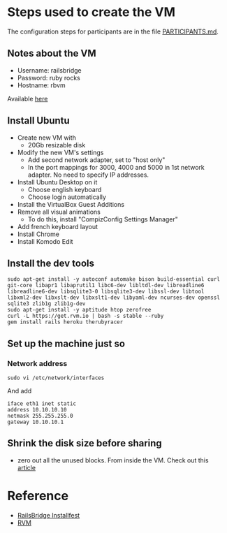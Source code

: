 # Steps used to create the VM

The configuration steps for participants are in the file
[PARTICIPANTS.md](/railsbridge-montreal/virtual_machine/blob/master/PARTICIPANTS.md).

## Notes about the VM

- Username: railsbridge
- Password: ruby rocks
- Hostname: rbvm

Available [here](http://files.rocksolidrails.com/railsbridge/UbuntuRailsBridge32.ova)

## Install Ubuntu

- Create new VM with
  - 20Gb resizable disk
- Modify the new VM's settings
  - Add second network adapter, set to "host only"
  - In the port mappings for 3000, 4000 and 5000 in 1st network adapter.
    No need to specify IP addresses.
- Install Ubuntu Desktop on it
  - Choose english keyboard
  - Choose login automatically
- Install the VirtualBox Guest Additions
- Remove all visual animations
  - To do this, install "CompizConfig Settings Manager"
- Add french keyboard layout
- Install Chrome
- Install Komodo Edit

## Install the dev tools

```shell
sudo apt-get install -y autoconf automake bison build-essential curl git-core libapr1 libaprutil1 libc6-dev libltdl-dev libreadline6 libreadline6-dev libsqlite3-0 libsqlite3-dev libssl-dev libtool libxml2-dev libxslt-dev libxslt1-dev libyaml-dev ncurses-dev openssl sqlite3 zlib1g zlib1g-dev
sudo apt-get install -y aptitude htop zerofree
curl -L https://get.rvm.io | bash -s stable --ruby
gem install rails heroku therubyracer
```

## Set up the machine just so

### Network address

```shell
sudo vi /etc/network/interfaces
```

And add

```
iface eth1 inet static
address 10.10.10.10
netmask 255.255.255.0
gateway 10.10.10.1
```

## Shrink the disk size before sharing

- zero out all the unused blocks. From inside the VM. Check out this
[article](http://dantwining.co.uk/2011/07/18/how-to-shrink-a-dynamically-expanding-guest-virtualbox-image/)

# Reference

- [RailsBridge Installfest](http://installfest.railsbridge.org/installfest/)
- [RVM](http://rvm.io)
